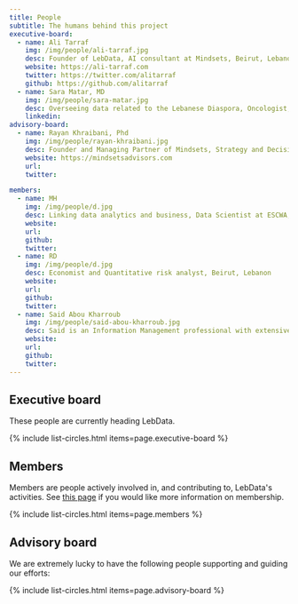 ```yaml
---
title: People
subtitle: The humans behind this project
executive-board:
  - name: Ali Tarraf
    img: /img/people/ali-tarraf.jpg
    desc: Founder of LebData, AI consultant at Mindsets, Beirut, Lebanon
    website: https://ali-tarraf.com
    twitter: https://twitter.com/alitarraf
    github: https://github.com/alitarraf
  - name: Sara Matar, MD
    img: /img/people/sara-matar.jpg
    desc: Overseeing data related to the Lebanese Diaspora, Oncologist, South Carolina, USA 
    linkedin: 
advisory-board:
  - name: Rayan Khraibani, Phd
    img: /img/people/rayan-khraibani.jpg
    desc: Founder and Managing Partner of Mindsets, Strategy and Decision Analysis Expert, Lecturer at the American  University of Beirut
    website: https://mindsetsadvisors.com
    url: 
    twitter: 

members:
  - name: MH
    img: /img/people/d.jpg
    desc: Linking data analytics and business, Data Scientist at ESCWA, Beirut, Lebanon
    website: 
    url: 
    github: 
    twitter:
  - name: RD
    img: /img/people/d.jpg
    desc: Economist and Quantitative risk analyst, Beirut, Lebanon
    website: 
    url: 
    github: 
    twitter: 
  - name: Said Abou Kharroub
    img: /img/people/said-abou-kharroub.jpg
    desc: Said is an Information Management professional with extensive professional experience in Data Science, Monitoring & Evaluation,and Visualization with the United Nations, USAID, and Private Sector across the MENA Region. 
    website: 
    url: 
    github: 
    twitter:
---
```



## Executive board

These people are currently heading LebData.

{% include list-circles.html items=page.executive-board %}



## Members

Members are people actively involved in, and contributing to, LebData's activities. 
See [this page](../join) if you would like more information on membership.

{% include list-circles.html items=page.members %}



## Advisory board

We are extremely lucky to have the following people supporting and guiding our efforts:

{% include list-circles.html items=page.advisory-board %}



